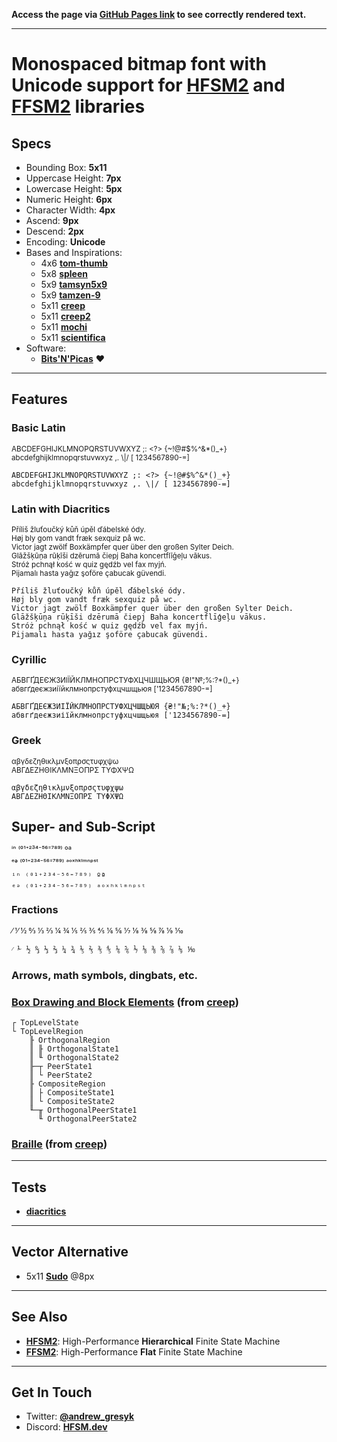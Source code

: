 **Access the page via [GitHub Pages link](https://font.hfsm.dev) to see correctly rendered text.**

---

# Monospaced bitmap font with Unicode support for **[HFSM2](https://hfsm.dev)** and **[FFSM2](https://flat.hfsm.dev)** libraries

## Specs

- Bounding Box: **5x11**
- Uppercase Height: **7px**
- Lowercase Height: **5px**
- Numeric Height: **6px**
- Character Width: **4px**
- Ascend: **9px**
- Descend: **2px**
- Encoding: **Unicode**
- Bases and Inspirations:
    - 4x6 **[tom-thumb](https://robey.lag.net/2010/01/23/tiny-monospace-font.html)**
    - 5x8 **[spleen](https://github.com/fcambus/spleen)**
    - 5x9 **[tamsyn5x9](http://www.fial.com/~scott/tamsyn-font/)**
    - 5x9 **[tamzen-9](https://github.com/sunaku/tamzen-font#tamzen-9)**
    - 5x11 **[creep](https://github.com/romeovs/creep)**
    - 5x11 **[creep2](https://github.com/raymond-w-ko/creep2)**
    - 5x11 **[mochi](https://addy-dclxvi.github.io/post/bitmap-fonts/#mochi)**
    - 5x11 **[scientifica](https://github.com/nerdypepper/scientifica)**
- Software:
    - **[Bits'N'Picas](https://github.com/kreativekorp/bitsnpicas)** ❤

---
## Features

### Basic Latin
<sup>ABCDEFGHIJKLMNOPQRSTUVWXYZ ;: <?> {~!@#$%^&*()_+}</sup><br>
<sub>abcdefghijklmnopqrstuvwxyz ,. \\|/ [ 1234567890-=]</sub>
```
ABCDEFGHIJKLMNOPQRSTUVWXYZ ;: <?> {~!@#$%^&*()_+}
abcdefghijklmnopqrstuvwxyz ,. \|/ [ 1234567890-=]
```

### Latin with Diacritics
<sup>Příliš žluťoučký kůň úpěl ďábelské ódy.</sup><br>
<sup>Høj bly gom vandt fræk sexquiz på wc.</sup><br>
<sup>Victor jagt zwölf Boxkämpfer quer über den großen Sylter Deich.</sup><br>
<sup>Glāžšķūņa rūķīši dzērumā čiepj Baha koncertflīģeļu vākus.</sup><br>
<sup>Stróż pchnął kość w quiz gędźb vel fax myjń.</sup><br>
<sup>Pijamalı hasta yağız şoföre çabucak güvendi.</sup>
```
Příliš žluťoučký kůň úpěl ďábelské ódy.
Høj bly gom vandt fræk sexquiz på wc.
Victor jagt zwölf Boxkämpfer quer über den großen Sylter Deich.
Glāžšķūņa rūķīši dzērumā čiepj Baha koncertflīģeļu vākus.
Stróż pchnął kość w quiz gędźb vel fax myjń.
Pijamalı hasta yağız şoföre çabucak güvendi.
```

### Cyrillic
<sup>АБВГҐДЕЄЖЗИІЇЙКЛМНОПРСТУФХЦЧШЩЬЮЯ {₴!"№;%:?*()_+}</sup><br>
<sup>абвгґдеєжзиіїйклмнопрстуфхцчшщьюя ['1234567890-=]</sup>
```
АБВГҐДЕЄЖЗИІЇЙКЛМНОПРСТУФХЦЧШЩЬЮЯ {₴!"№;%:?*()_+}
абвгґдеєжзиіїйклмнопрстуфхцчшщьюя ['1234567890-=]
```

### Greek
<sup>αβγδεζηθικλμνξοπρσςτυφχψω</sup><br>
<sup>ΑΒΓΔΕΖΗΘΙΚΛΜΝΞΟΠΡΣ ΤΥΦΧΨΩ</sup>
```
αβγδεζηθικλμνξοπρσςτυφχψω
ΑΒΓΔΕΖΗΘΙΚΛΜΝΞΟΠΡΣ ΤΥΦΧΨΩ
```

## Super- and Sub-Script
<sup>ⁱⁿ ⁽⁰¹⁺²³⁴⁻⁵⁶⁼⁷⁸⁹⁾ ºª</sup><br>
<sup>ₑₔ ₍₀₁₊₂₃₄₋₅₆₌₇₈₉₎ ₐₒₓₕₖₗₘₙₚₛₜ</sup>
```
ⁱⁿ ⁽⁰¹⁺²³⁴⁻⁵⁶⁼⁷⁸⁹⁾ ºª
ₑₔ ₍₀₁₊₂₃₄₋₅₆₌₇₈₉₎ ₐₒₓₕₖₗₘₙₚₛₜ
```

### Fractions
<sup>⁄ ⅟ ½ ↉ ⅓ ⅔ ¼ ¾ ⅕ ⅖ ⅗ ⅘ ⅙ ⅚ ⅐ ⅛ ⅜ ⅝ ⅞ ⅑ ⅒</sup>
```
⁄ ⅟ ½ ↉ ⅓ ⅔ ¼ ¾ ⅕ ⅖ ⅗ ⅘ ⅙ ⅚ ⅐ ⅛ ⅜ ⅝ ⅞ ⅑ ⅒
```

### Arrows, math symbols, dingbats, etc.

### **[Box Drawing and Block Elements](https://github.com/romeovs/creep#box-drawing)** (from **[creep](https://github.com/romeovs/creep)**)
```
┌ TopLevelState
└ TopLevelRegion
    ╟ OrthogonalRegion
    ║ ╟ OrthogonalState1
    ║ ╙ OrthogonalState2
    ╟─┬ PeerState1
    ║ └ PeerState2
    ╟ CompositeRegion
    ║ ├ CompositeState1
    ║ └ CompositeState2
    ╙─╥ OrthogonalPeerState1
      ╙ OrthogonalPeerState2
```

### **[Braille](https://github.com/romeovs/creep#braille-and-drawille)** (from **[creep](https://github.com/romeovs/creep)**)

---
## Tests

- **[diacritics](tests/diacritics.md)**

---
## Vector Alternative

- 5x11 **[Sudo](https://www.kutilek.de/sudo-font/)** @8px

---
## See Also

- **[HFSM2](https://hfsm.dev)**: High-Performance **Hierarchical** Finite State Machine
- **[FFSM2](https://flat.hfsm.dev)**: High-Performance **Flat** Finite State Machine

---
## Get In Touch

- Twitter: **[@andrew_gresyk](https://www.twitter.com/andrew_gresyk)**
- Discord: **[HFSM.dev](https://discord.gg/v4t3tzh)**
